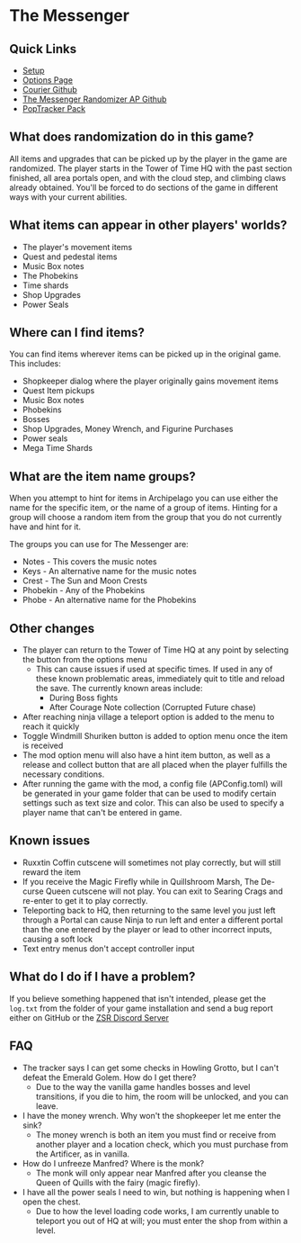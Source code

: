 # The Messenger

## Quick Links

- [Setup](/tutorial/The%20Messenger/setup/en)
- [Options Page](/games/The%20Messenger/player-options)
- [Courier Github](https://github.com/Brokemia/Courier)
- [The Messenger Randomizer AP Github](https://github.com/alwaysintreble/TheMessengerRandomizerModAP)
- [PopTracker Pack](https://github.com/alwaysintreble/TheMessengerTrackPack)

## What does randomization do in this game?

All items and upgrades that can be picked up by the player in the game are randomized. The player starts in the Tower of
Time HQ with the past section finished, all area portals open, and with the cloud step, and climbing claws already
obtained. You'll be forced to do sections of the game in different ways with your current abilities.

## What items can appear in other players' worlds?

* The player's movement items
* Quest and pedestal items
* Music Box notes
* The Phobekins
* Time shards
* Shop Upgrades
* Power Seals

## Where can I find items?

You can find items wherever items can be picked up in the original game. This includes:

* Shopkeeper dialog where the player originally gains movement items
* Quest Item pickups
* Music Box notes
* Phobekins
* Bosses
* Shop Upgrades, Money Wrench, and Figurine Purchases
* Power seals
* Mega Time Shards

## What are the item name groups?

When you attempt to hint for items in Archipelago you can use either the name for the specific item, or the name of a
group of items. Hinting for a group will choose a random item from the group that you do not currently have and hint
for it.

The groups you can use for The Messenger are:

* Notes - This covers the music notes
* Keys - An alternative name for the music notes
* Crest - The Sun and Moon Crests
* Phobekin - Any of the Phobekins
* Phobe - An alternative name for the Phobekins

## Other changes

* The player can return to the Tower of Time HQ at any point by selecting the button from the options menu
    * This can cause issues if used at specific times. If used in any of these known problematic areas, immediately
      quit to title and reload the save. The currently known areas include:
        * During Boss fights
        * After Courage Note collection (Corrupted Future chase)
* After reaching ninja village a teleport option is added to the menu to reach it quickly
* Toggle Windmill Shuriken button is added to option menu once the item is received
* The mod option menu will also have a hint item button, as well as a release and collect button that are all placed
  when the player fulfills the necessary conditions.
* After running the game with the mod, a config file (APConfig.toml) will be generated in your game folder that can be
  used to modify certain settings such as text size and color. This can also be used to specify a player name that can't
  be entered in game.

## Known issues

* Ruxxtin Coffin cutscene will sometimes not play correctly, but will still reward the item
* If you receive the Magic Firefly while in Quillshroom Marsh, The De-curse Queen cutscene will not play. You can exit
  to Searing Crags and re-enter to get it to play correctly.
* Teleporting back to HQ, then returning to the same level you just left through a Portal can cause Ninja to run left
  and enter a different portal than the one entered by the player or lead to other incorrect inputs, causing a soft lock
* Text entry menus don't accept controller input

## What do I do if I have a problem?

If you believe something happened that isn't intended, please get the `log.txt` from the folder of your game
installation and send a bug report either on GitHub or the [ZSR Discord Server](http://multiworld.gg/discord)

## FAQ

* The tracker says I can get some checks in Howling Grotto, but I can't defeat the Emerald Golem. How do I get there?
    * Due to the way the vanilla game handles bosses and level transitions, if you die to him, the room will be unlocked,
      and you can leave.
* I have the money wrench. Why won't the shopkeeper let me enter the sink?
    * The money wrench is both an item you must find or receive from another player and a location check, which you must
      purchase from the Artificer, as in vanilla.
* How do I unfreeze Manfred? Where is the monk?
    * The monk will only appear near Manfred after you cleanse the Queen of Quills with the fairy (magic firefly).
* I have all the power seals I need to win, but nothing is happening when I open the chest.
    * Due to how the level loading code works, I am currently unable to teleport you out of HQ at will; you must enter the
      shop from within a level.
